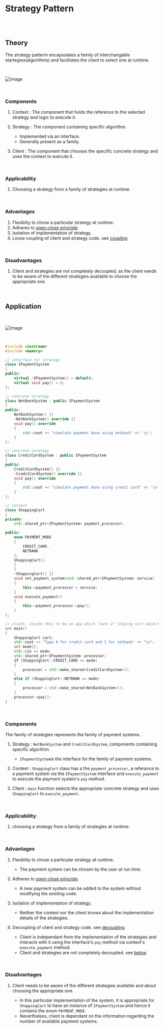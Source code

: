 # Strategy Pattern

<br>
<br>

## Theory

The strategy patterm encapsulates a family of interchangable startegies(algorithms) and facilitates the client to select one at runtime.

<br>

![image](./_assets/strategy1.png)

<br>

### Components

1. Context : The component that holds the reference to the selected strategy and logic to execute it.

1. Strategy : The component containing specific algorithm.

   - Implemented via an interface.
   - Generally present as a family.

1. Client : The component that chooses the specific concrete strategy and uses the context to execute it.

<br>

### Applicability

1. Choosing a strategy from a family of strategies at runtime.

<br>

### Advantages

1. Flexibilty to chose a particular strategy at runtime.
1. Adheres to [open-close principle](../../object-oriented-programming/principles.md#open-close-principle)
1. Isolation of implementation of strategy.
1. Loose coupling of client and strategy code. see [coupling](../../object-oriented-programming/principles.md#coupling)

<br>

### Disadvantages

1. Client and strategies are not completely decoupled, as the client needs to be aware of the different strategies available to choose the appropriate one.

<br>

## Application

<br>

![image](./_assets/strategy2.png)

<br>

```cpp
#include <iostream>
#include <memory>

// interface for strategy
class IPaymentSystem
{
public:
    virtual ~IPaymentSystem() = default;
    virtual void pay() = 0;
};

// concrete strategy
class NetBankSystem : public IPaymentSystem
{
public:
    NetBankSystem() {}
    ~NetBankSystem() override {}
    void pay() override
    {
        std::cout << "simulate payment done using netbank" << '\n';
    }
};

// concrete strategy
class CreditCardSystem : public IPaymentSystem
{
public:
    CreditCardSystem() {}
    ~CreditCardSystem() override {}
    void pay() override
    {
        std::cout << "simulate payment done using credit card" << '\n';
    }
};

// context
class ShoppingCart
{
private:
    std::shared_ptr<IPaymentSystem> payment_processor;

public:
    enum PAYMENT_MODE
    {
        CREDIT_CARD,
        NETBANK
    };
    ShoppingCart()
    {
    }
    ~ShoppingCart() {}
    void set_payment_system(std::shared_ptr<IPaymentSystem> service)
    {
        this->payment_processor = service;
    }
    void execute_payment()
    {
        this->payment_processor->pay();
    }
};

// client, assume this to be an app which "owns a" shoping cart object
int main()
{
    ShoppingCart cart;
    std::cout << "Type 0 for credit card and 1 for netbank" << "\n";
    int mode{};
    std::cin >> mode;
    std::shared_ptr<IPaymentSystem> processor;
    if (ShoppingCart::CREDIT_CARD == mode)
    {
        processor = std::make_shared<CreditCardSystem>();
    }
    else if (ShoppingCart::NETBANK == mode)
    {
        processor = std::make_shared<NetBankSystem>();
    }
    processor->pay();
}
```

<br>

### Components

The family of strategies represents the family of payment systems.

1. Strategy : `NetBankSystem` and `CreditCardSystem`, components containing specific algorithm.

   - `IPaymentSystem`is the interface for the family of payment systems.

1. Context : `ShoppingCart` class has a the `payment_processor`, a referance to a payment system via the `IPaymentSystem` interface and `execute_payment` to execute the payment system's `pay` method.

1. Client : `main` function selects the appropriate concrete strategy and uses `ShoppingCart` to `execute_payment`.

<br>

### Applicability

1. choosing a strategy from a family of strategies at runtime.

<br>

### Advantages

1.  Flexibilty to chose a particular strategy at runtime.

    - The payment system can be chosen by the user at run time.

1.  Adheres to [open-close principle](../../object-oriented-programming/principles.md#open-close-principle).

    - A new payment system can be added to the system without modifying the existing code.

1.  Isolation of implementation of strategy.

    - Neither the context nor the client knows about the implementation details of the strategies.

1.  Decoupling of client and strategy code. see [decoupling](../../object-oriented-programming/principles.md#decoupling)

    - Client is independant from the implementation of the strategies and interacts with it using the interface's `pay` method via context's `execute_payment` method.
    - Client and strategies are not completely decoupled. see [below](#disadvantages-1)

<br>

### Disadvantages

1. Client needs to be aware of the different strategies available and about choosing the appropriate one.

   - In this particular implementation of the system, it is appropriate for `ShoppingCart` to have an instance of `IPaymentSystem` and hence it contains the enum `PAYMENT_MODE`.
   - Nevertheless, client is dependant on the information regarding the number of available payment systems.

<br>
<br>
